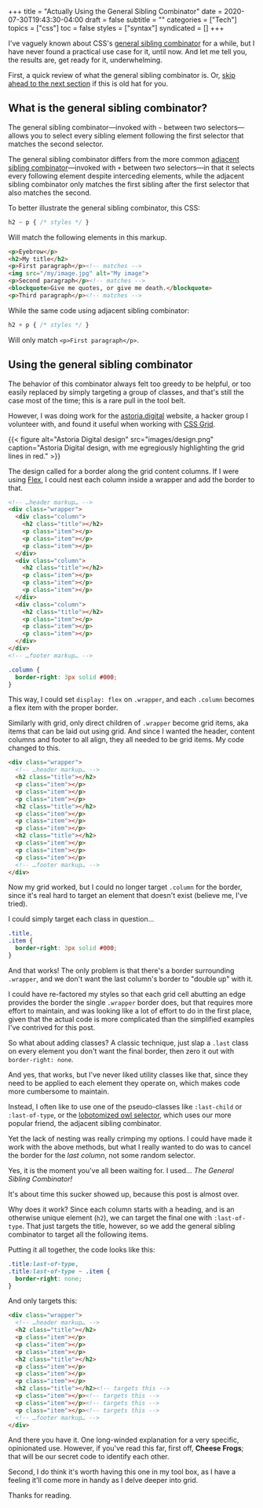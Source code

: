 +++
title = "Actually Using the General Sibling Combinator"
date = 2020-07-30T19:43:30-04:00
draft = false
subtitle = ""
categories = ["Tech"]
topics = ["css"]
toc = false
styles = ["syntax"]
syndicated = []
+++

I've vaguely known about CSS's [general sibling combinator](https://developer.mozilla.org/en-US/docs/Web/CSS/General_sibling_combinator) for a while, but I have never found a practical use case for it, until now. And let me tell you, the results are, get ready for it, underwhelming.

<!--more-->

First, a quick review of what the general sibling combinator is. Or, [skip ahead to the next section](#using-the-general-sibling-combinator) if this is old hat for you.

## What is the general sibling combinator?

The general sibling combinator—invoked with `~` between two selectors—
allows you to select every sibling element following the first selector
that matches the second selector.

The general sibling combinator differs from the more common [adjacent sibling combinator](https://developer.mozilla.org/en-US/docs/Web/CSS/Adjacent_sibling_combinator)—invoked with `+` between two selectors—in that it selects every following element despite interceding elements, while the adjacent sibling combinator only matches the first sibling after the first selector that also matches the second.

To better illustrate the general sibling combinator, this CSS:

```css
h2 ~ p { /* styles */ }
```

Will match the following elements in this markup.

```html
<p>Eyebrow</p>
<h2>My title</h2>
<p>First paragraph</p><!-- matches -->
<img src="/my/image.jpg" alt="My image">
<p>Second paragraph</p><!-- matches -->
<blockquote>Give me quotes, or give me death.</blockquote>
<p>Third paragraph</p><!-- matches -->
```

While the same code using adjacent sibling combinator:

```css
h2 + p { /* styles */ }
```

Will only match `<p>First paragraph</p>`.

## Using the general sibling combinator

The behavior of this combinator always felt too greedy to be helpful, or too easily replaced by simply targeting a group of classes, and that's still the case most of the time; this is a rare pull in the tool belt.

However, I was doing work for the [astoria.digital](https://astoria.digital) website, a hacker group I volunteer with, and found it useful when working with [CSS Grid](https://developer.mozilla.org/en-US/docs/Web/CSS/CSS_Grid_Layout).

{{< figure alt="Astoria Digital design" src="images/design.png"  caption="Astoria Digital design, with me egregiously highlighting the grid lines in red." >}}

The design called for a border along the grid content columns. If I were using [Flex](https://developer.mozilla.org/en-US/docs/Web/CSS/flex), I could nest each column inside a wrapper and add the border to that.

```html
<!-- …header markup… -->
<div class="wrapper">
  <div class="column">
    <h2 class="title"></h2>
    <p class="item"></p>
    <p class="item"></p>
    <p class="item"></p>
  </div>
  <div class="column">
    <h2 class="title"></h2>
    <p class="item"></p>
    <p class="item"></p>
    <p class="item"></p>
  </div>
  <div class="column">
    <h2 class="title"></h2>
    <p class="item"></p>
    <p class="item"></p>
    <p class="item"></p>
  </div>
</div>
<!-- …footer markup… -->
```

```css
.column {
  border-right: 3px solid #000;
}
```

This way, I could set `display: flex` on `.wrapper`, and each `.column`
becomes a flex item with the proper border.

Similarly with grid, only direct children of `.wrapper` become grid
items, aka items that can be laid out using grid. And since I wanted the
header, content columns and footer to all align, they all needed to be
grid items. My code changed to this.

```html
<div class="wrapper">
  <!-- …header markup… -->
  <h2 class="title"></h2>
  <p class="item"></p>
  <p class="item"></p>
  <p class="item"></p>
  <h2 class="title"></h2>
  <p class="item"></p>
  <p class="item"></p>
  <p class="item"></p>
  <h2 class="title"></h2>
  <p class="item"></p>
  <p class="item"></p>
  <p class="item"></p>
  <!-- …footer markup… -->
</div>
```

Now my grid worked, but I could no longer target `.column` for the
border, since it's real hard to target an element that doesn't exist
(believe me, I've tried).

I could simply target each class in question…

```css
.title,
.item {
  border-right: 3px solid #000;
}
```

And that works! The only problem is that there's a border surrounding
`.wrapper`, and we don't want the last column's border to "double up"
with it.

I could have re-factored my styles so that each grid cell abutting an
edge provides the border the single `.wrapper` border does, but that
requires more effort to maintain, and was looking like a lot of effort
to do in the first place, given that the actual code is more complicated
than the simplified examples I've contrived for this post.

So what about adding classes? A classic technique, just slap a `.last`
class on every element you don't want the final border, then zero it out
with `border-right: none`.

And yes, that works, but I've never liked utility classes like that,
since they need to be applied to each element they operate on, which
makes code more cumbersome to maintain.

Instead, I often like to use one of the pseudo-classes like `:last-child` or `:last-of-type`, or the [lobotomized owl selector](https://alistapart.com/article/axiomatic-css-and-lobotomized-owls/), which uses our more popular friend, the adjacent sibling combinator.

Yet the lack of nesting was really crimping my options. I could have
made it work with the above methods, but what I really wanted to do was
to cancel the border for the _last column_, not some random selector.

Yes, it is the moment you've all been waiting for. I used… *The General Sibling Combinator!*

It's about time this sucker showed up, because this post is almost over.

Why does it work? Since each column starts with a heading, and is an otherwise unique element (`h2`), we can target the final one with `:last-of-type`. That just targets the title, however, so we add the general sibling combinator to target all the following items.

Putting it all together, the code looks like this:

```css
.title:last-of-type,
.title:last-of-type ~ .item {
  border-right: none;
}
```

And only targets this:

```html
<div class="wrapper">
  <!-- …header markup… -->
  <h2 class="title"></h2>
  <p class="item"></p>
  <p class="item"></p>
  <p class="item"></p>
  <h2 class="title"></h2>
  <p class="item"></p>
  <p class="item"></p>
  <p class="item"></p>
  <h2 class="title"></h2><!-- targets this -->
  <p class="item"></p><!-- targets this -->
  <p class="item"></p><!-- targets this -->
  <p class="item"></p><!-- targets this -->
  <!-- …footer markup… -->
</div>
```

And there you have it. One long-winded explanation for a very specific, opinionated use. However, if you've read this far, first off, **Cheese Frogs**; that will be our secret code to identify each other.

Second, I do think it's worth having this one in my tool box, as I have a feeling it'll come more in handy as I delve deeper into grid.

Thanks for reading.
